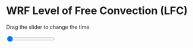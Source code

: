 <h1>WRF Level of Free Convection (LFC)</h1>
<p>Drag the slider to change the time</p>

<div class="slidecontainer">
<input oninput='setImage(this)' class="slider" type="range" min="0" max="9" value="0" step="1" />
<img id='img'/>
</div>

<script>
var img = document.getElementById('img');
var img_array = ['/assets/images/wrf/lc_wrfout_d01_2020-06-04_12:00:00.png',
'/assets/images/wrf/lc_wrfout_d01_2020-06-04_13:00:00.png',
'/assets/images/wrf/lc_wrfout_d01_2020-06-04_14:00:00.png',
'/assets/images/wrf/lc_wrfout_d01_2020-06-04_15:00:00.png',
'/assets/images/wrf/lc_wrfout_d01_2020-06-04_16:00:00.png',
'/assets/images/wrf/lc_wrfout_d01_2020-06-04_17:00:00.png',
'/assets/images/wrf/lc_wrfout_d01_2020-06-04_18:00:00.png',
'/assets/images/wrf/lc_wrfout_d01_2020-06-04_19:00:00.png',
'/assets/images/wrf/lc_wrfout_d01_2020-06-04_20:00:00.png',];
function setImage(obj)
{
        var value = obj.value;
        img.src = img_array[value];

}
</script>
